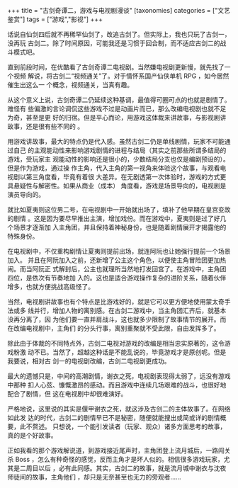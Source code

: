+++
title = "古剑奇谭二，游戏与电视剧漫谈"
[taxonomies]
categories = ["文艺鉴赏"]
tags = ["游戏","影视"]
+++
<!-- # 古剑奇谭二，游戏与电视剧漫谈 -->

话说自仙剑四后就不再稀罕仙剑了，改追古剑了。但实际上，我也只玩了古剑一，没再玩
古剑二。除了时间原因，可能我还是习惯于回合制，而不适应古剑二的战斗模式吧。

直到前段时间，在优酷看了古剑奇谭二电视剧。当然嫌电视剧更新慢，就先找了一个视频
解说，将古剑二“视频通关”了。对于情怀系国产仙侠单机 RPG ，如今居然催生出这么一
个概念，视频通关，当真有趣。

从这个意义上说，古剑奇谭二仍延续这种基调，最值得可圈可点的也就是剧情了。难怪有
些偏激的言论调侃这些游戏不过是动画片而已，那么改编电视剧也就不足为奇，甚至是更
好的归宿。但是平心而论，用游戏这体裁来讲故事，与影视剧讲故事，还是很有些不同的
。
<!-- more -->

用游戏讲故事，最大的特点仍是代入感。虽然古剑二仍是单线剧情，玩家不可能通过自己
的主观能动性来影响游戏剧情的进程与结局（其实之前那些所谓多结局的游戏，受玩家主
观能动性的影响还是很小的，少数结局分支也仅是编剧预设的）。但是作为游戏，通过操
作主角，代入主角的第一视角来体验这个故事，与观看电视剧以第三角度看，毕竟有着很
大差异。在无剧透第一次体验时，游戏的方式更具悬疑性与解密性。如果从商业（成本）
角度看，游戏是场景导向的，电视剧是演员导向的。

就比如夏夷则这位男二号，在电视剧中一开始就出场了，填补了他早期在皇宫变故的剧情
。这是因为要尽早推出主演，增加戏份。而在游戏中，夏夷则是过了好几个场景才逐渐加
入主角团，并且保持着神秘身份，也是随着剧情展开才揭露他的特殊身份。

在电视剧中，不仅重构剧情让夏夷则提前出场，就连阿阮也让她强行提前一个场景加入。
并且在阿阮加入之前，还新增了公主这个角色，以便使主角冒险团更加热闹。而当阿阮正
式解封后，公主也就理所当然地打发回宫了。在游戏中，主角团四位，是依次有节奏地加
入的。这也是适合游戏操作复杂的进阶关系，随着伙伴增多，也就方便挑战高级怪了。

当然，电视剧讲故事也有个特点是比游戏好的，就是它可以更方便地使用蒙太奇手法或多
线并行，增加人物的离别感。在古剑二游戏中，当主角团汇齐后，就基本没再分离了，因
为他们要一直并肩战斗，这也就多少限制了故事情节的展开。而在改编电视剧中，主角们
的分头行事，离别重聚就不受此限，自由发挥多了。

除此由于体裁的不同特点外，古剑二电视对游戏的改编是相当忠实原著的，这令游戏粉激
动不已。当然了，超越这种话是不能乱说的，毕竟游戏才是原创呢。但是我要说，相对古
剑一的电视剧改编，古剑二电视剧更成功。

最大的遗憾只是，中间的高潮剧情，谢衣之死，电视剧表现得太弱了，远没有游戏中那种
扣人心弦、慷慨激昂的感动。而且游戏中连续几场艰难的战斗，也很好地配合了剧情，但
这在电视剧中却很难演好。

严格地说，这里说的其实是偃甲谢衣之死，就这涉及古剑二的主体故事了。在网络如此发
达的时代，古剑二的剧情早已不是秘密，随便就能搜出或简或详的剧情概要，此不赘述。
只想说，一个能引发读者（玩家、观众）诸多方面思考的故事，真的是个好故事。

正如我看的那个游戏解说道，到游戏接近尾声时，主角团登上流月城后，一路闯关杀 Boss
，怎么有种奇怪的感觉，反而主角才是坏人似的。相信很多游戏玩家，尤其是二周目以后
，必有此同感。其实，古剑二的故事，就是流月城中谢衣与沈夜师徒间的故事，主角他们
，却只是无奈甚至也无力的旁观者……
